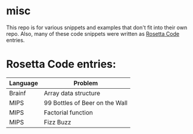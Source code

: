 # misc
This repo is for various snippets and examples that don't fit into their own repo.
Also, many of these code snippets were written as [Rosetta Code](http://rosettacode.org/) entries.

# Rosetta Code entries:

|Language|Problem|
|---|---|
|Brainf|Array data structure|
|MIPS|99 Bottles of Beer on the Wall|
|MIPS|Factorial function|
|MIPS|Fizz Buzz|
